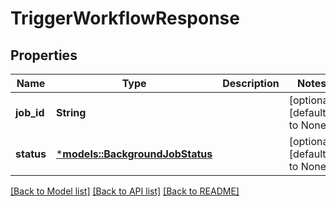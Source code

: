 # TriggerWorkflowResponse

## Properties
Name | Type | Description | Notes
------------ | ------------- | ------------- | -------------
**job_id** | **String** |  | [optional] [default to None]
**status** | [***models::BackgroundJobStatus**](BackgroundJobStatus.md) |  | [optional] [default to None]

[[Back to Model list]](../README.md#documentation-for-models) [[Back to API list]](../README.md#documentation-for-api-endpoints) [[Back to README]](../README.md)



